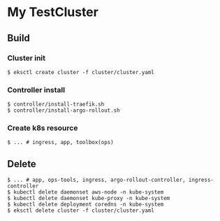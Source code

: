 # My TestCluster

## Build
### Cluster init
```shell=
$ eksctl create cluster -f cluster/cluster.yaml
```

### Controller install
```shell=
$ controller/install-traefik.sh
$ controller/install-argo-rollout.sh
```

### Create k8s resource
```shell=
$ ... # ingress, app, toolbox(ops)
```

## Delete
```shell=
$ ... # app, ops-tools, ingress, argo-rollout-controller, ingress-controller 
$ kubectl delete daemonset aws-node -n kube-system
$ kubectl delete daemonset kube-proxy -n kube-system
$ kubectl delete deployment coredns -n kube-system
$ eksctl delete cluster -f cluster/cluster.yaml
```